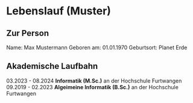 # Lebenslauf (Muster)

## Zur Person
Name: Max Mustermann
Geboren am: 01.01.1970
Geburtsort: Planet Erde

## Akademische Laufbahn
03.2023 - 08.2024 **Informatik (M.Sc.)** an der Hochschule Furtwangen
09.2019 - 02.2023 **Algeimeine Informatik (B.Sc.)** an der Hochschule Furtwangen
